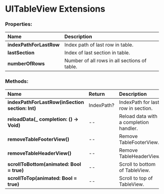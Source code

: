 # UITableView Extensions

### Properties:
|Name | Description |
|:--- | :--- |
|**indexPathForLastRow**| Index path of last row in table. |
|**lastSection**| Index of last section in table. |
|**numberOfRows**| Number of all rows in all sections of table. |


### Methods:
|Name | Return | Description |
|:--- | :--- | :--- |
|**indexPathForLastRow(inSection section: Int)**| IndexPath? | IndexPath for last row in section. |
|**reloadData(_ completion: () -> Void)**| -- | Reload data with a completion handler. |
|**removeTableFooterView()**| -- | Remove TableFooterView. |
|**removeTableHeaderView()**| -- | Remove TableHeaderView. |
|**scrollToBottom(animated: Bool = true)**| -- | Scroll to bottom of TableView. |
|**scrollToTop(animated: Bool = true)**| -- | Scroll to top of TableView. |
